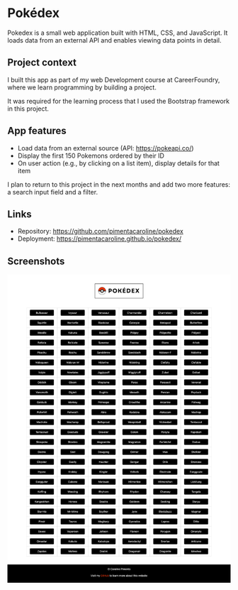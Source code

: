 # Pokédex
Pokedex is a small web application built with HTML, CSS, and JavaScript. It loads
data from an external API and enables viewing data points in detail.

## Project context
I built this app as part of my web Development course at CareerFoundry, where we learn programming by building a project.

It was required for the learning process that I used the Bootstrap framework in this project.


## App features
- Load data from an external source (API: https://pokeapi.co/)
- Display the first 150 Pokemons ordered by their ID
- On user action (e.g., by clicking on a list item), display details for that item

I plan to return to this project in the next months and add two more features: a search input field and a filter.

## Links
- Repository: https://github.com/pimentacaroline/pokedex
- Deployment: https://pimentacaroline.github.io/pokedex/

## Screenshots
![Desktop screenshot](img/screenshot.png)
